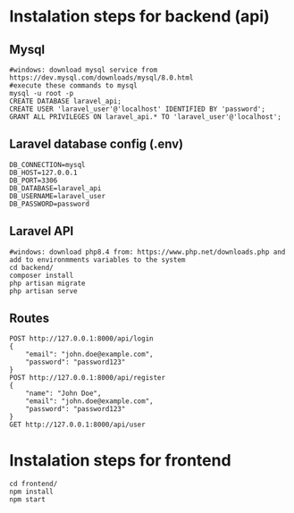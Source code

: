 # Instalation steps for backend (api)
## Mysql
```
#windows: download mysql service from https://dev.mysql.com/downloads/mysql/8.0.html
#execute these commands to mysql
mysql -u root -p
CREATE DATABASE laravel_api;
CREATE USER 'laravel_user'@'localhost' IDENTIFIED BY 'password';
GRANT ALL PRIVILEGES ON laravel_api.* TO 'laravel_user'@'localhost';
```
## Laravel database config (.env)
```
DB_CONNECTION=mysql
DB_HOST=127.0.0.1
DB_PORT=3306
DB_DATABASE=laravel_api
DB_USERNAME=laravel_user
DB_PASSWORD=password
```
## Laravel API
```
#windows: download php8.4 from: https://www.php.net/downloads.php and add to environmments variables to the system
cd backend/
composer install
php artisan migrate
php artisan serve
```
## Routes
```
POST http://127.0.0.1:8000/api/login
{
    "email": "john.doe@example.com",
    "password": "password123"
}
POST http://127.0.0.1:8000/api/register
{
    "name": "John Doe",
    "email": "john.doe@example.com",
    "password": "password123"
}
GET http://127.0.0.1:8000/api/user
```
# Instalation steps for frontend
```
cd frontend/
npm install
npm start
```

